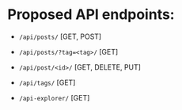 # Proposed API endpoints:

- `/api/posts/`             [GET, POST]
- `/api/posts/?tag=<tag>/`  [GET]

- `/api/post/<id>/`         [GET, DELETE, PUT]

- `/api/tags/`              [GET]
- `/api-explorer/`          [GET]